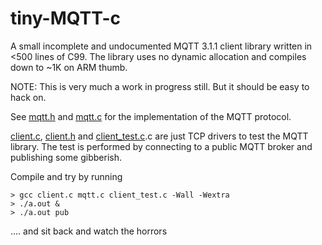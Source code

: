 # tiny-MQTT-c

A small incomplete and undocumented MQTT 3.1.1 client library written in <500 lines of C99.
The library uses no dynamic allocation and compiles down to ~1K on ARM thumb.

NOTE: This is very much a work in progress still. But it should be easy to hack on.


See [mqtt.h](https://github.com/kokke/tiny-MQTT-c/blob/master/mqtt.h) and [mqtt.c](https://github.com/kokke/tiny-MQTT-c/blob/master/mqtt.c) for the implementation of the MQTT protocol.

[client.c](https://github.com/kokke/tiny-MQTT-c/blob/master/client.c), [client.h](https://github.com/kokke/tiny-MQTT-c/blob/master/client.h) and [client_test.c](https://github.com/kokke/tiny-MQTT-c/blob/master/client_test.c).c are just TCP drivers to test the MQTT library. The test is performed by connecting to a public MQTT broker and publishing some gibberish.

Compile and try by running 

    > gcc client.c mqtt.c client_test.c -Wall -Wextra 
    > ./a.out &
    > ./a.out pub

.... and sit back and watch the horrors






